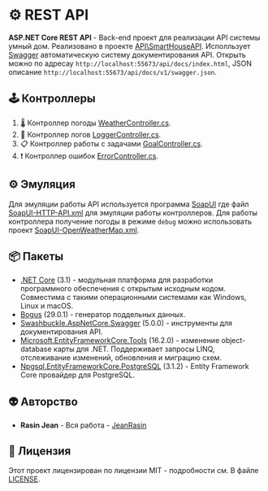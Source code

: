 # ⚙️ REST API
**ASP.NET Core REST API** - Back-end проект для реализации API системы умный дом. Реализовано в проекте [API\SmartHouseAPI](https://github.com/JeanRasin/SmartHouse/tree/master/API/SmartHouseAPI). Исполльзует [Swagger](https://github.com/domaindrivendev/Swashbuckle.AspNetCore) автоматическую систему документирования API. Открыть можно по адресау `http://localhost:55673/api/docs/index.html`, JSON описание `http://localhost:55673/api/docs/v1/swagger.json`.

## 🕹 Контроллеры
1. 🌡️ Контроллер погоды [WeatherController.cs](https://github.com/JeanRasin/SmartHouse/blob/master/API/SmartHouseAPI/Controllers/WeatherController.cs).
2. 📗 Контроллер логов [LoggerController.cs](https://github.com/JeanRasin/SmartHouse/blob/master/API/SmartHouseAPI/Controllers/LoggerController.cs).
3. 📋 Контроллер работы с задачами [GoalController.cs](https://github.com/JeanRasin/SmartHouse/blob/master/API/SmartHouseAPI/Controllers/GoalController.cs).
4. ❗️ Контроллер ошибок [ErrorController.cs](https://github.com/JeanRasin/SmartHouse/blob/master/API/SmartHouseAPI/Controllers/ErrorController.cs).

## ⚙️ Эмуляция
Для эмуляции работы API используется программа [SoapUI](https://github.com/SmartBear/soapui) где файл [SoapUI-HTTP-API.xml](https://github.com/JeanRasin/SmartHouse/blob/master/Other/SoapUI%20Services/SoapUI-HTTP-API.xml) для эмуляции работы контроллеров. Для работы контроллера получение погоды в режиме `debug` можно использовать проект [SoapUI-OpenWeatherMap.xml](https://github.com/JeanRasin/SmartHouse/blob/master/Other/SoapUI%20Services/SoapUI-OpenWeatherMap.xml).

## 📦 Пакеты
* [.NET Core](https://github.com/dotnet/core) (3.1) - модульная платформа для разработки программного обеспечения с открытым исходным кодом. Совместима с такими операционными системами как Windows, Linux и macOS.
* [Bogus](https://github.com/bchavez/Bogus) (29.0.1) - генератор поддельных данных.
* [Swashbuckle.AspNetCore.Swagger](https://github.com/domaindrivendev/Swashbuckle.AspNetCore) (5.0.0) - инструменты для документирования API.
* [Microsoft.EntityFrameworkCore.Tools](https://github.com/dotnet/efcore) (16.2.0) - изменение object-database карты для .NET. Поддерживает запросы LINQ, отслеживание изменений, обновления и миграцию схем.
* [Npgsql.EntityFrameworkCore.PostgreSQL](https://github.com/npgsql/efcore.pg) (3.1.2) - Entity Framework Core провайдер для PostgreSQL.

## 👽 Авторство
 * **Rasin Jean** - Вся работа - [JeanRasin](https://github.com/JeanRasin)
 
## 📜 Лицензия
Этот проект лицензирован по лицензии MIT - подробности см. В файле [LICENSE](https://github.com/JeanRasin/SmartHouse/blob/master/LICENSE).
